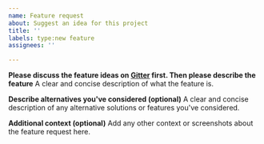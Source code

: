 ```yaml
---
name: Feature request
about: Suggest an idea for this project
title: ''
labels: type:new feature
assignees: ''

---
```


**Please discuss the feature ideas on [Gitter](https://gitter.im/AlmasB/FXGL) first. Then please describe the feature**
A clear and concise description of what the feature is.

**Describe alternatives you've considered (optional)**
A clear and concise description of any alternative solutions or features you've considered.

**Additional context (optional)**
Add any other context or screenshots about the feature request here.